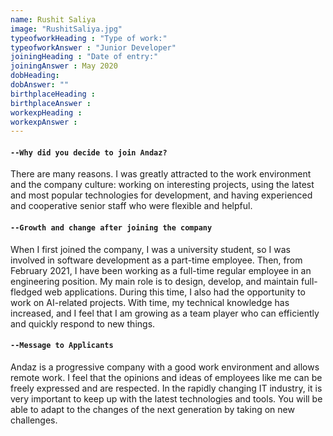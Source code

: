 ```yaml
---
name: Rushit Saliya
image: "RushitSaliya.jpg"
typeofworkHeading : "Type of work:"
typeofworkAnswer : "Junior Developer"
joiningHeading : "Date of entry:"
joiningAnswer : May 2020
dobHeading:
dobAnswer: ""
birthplaceHeading :
birthplaceAnswer :
workexpHeading :
workexpAnswer :
---
```


#### `--Why did you decide to join Andaz?`
There are many reasons. I was greatly attracted to the work environment and the company culture: working on interesting projects, using the latest and most popular technologies for development, and having experienced and cooperative senior staff who were flexible and helpful.

#### `--Growth and change after joining the company`
When I first joined the company, I was a university student, so I was involved in software development as a part-time employee. Then, from February 2021, I have been working as a full-time regular employee in an engineering position. My main role is to design, develop, and maintain full-fledged web applications. During this time, I also had the opportunity to work on AI-related projects. With time, my technical knowledge has increased, and I feel that I am growing as a team player who can efficiently and quickly respond to new things.

#### `--Message to Applicants`
Andaz is a progressive company with a good work environment and allows remote work. I feel that the opinions and ideas of employees like me can be freely expressed and are respected. In the rapidly changing IT industry, it is very important to keep up with the latest technologies and tools. You will be able to adapt to the changes of the next generation by taking on new challenges.
